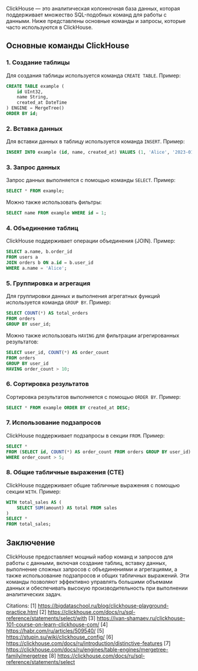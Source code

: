 ClickHouse — это аналитическая колонночная база данных, которая поддерживает множество SQL-подобных команд для работы с данными. Ниже представлены основные команды и запросы, которые часто используются в ClickHouse.

## Основные команды ClickHouse

### 1. Создание таблицы

Для создания таблицы используется команда `CREATE TABLE`. Пример:

```sql
CREATE TABLE example (
    id UInt32,
    name String,
    created_at DateTime
) ENGINE = MergeTree()
ORDER BY id;
```

### 2. Вставка данных

Для вставки данных в таблицу используется команда `INSERT`. Пример:

```sql
INSERT INTO example (id, name, created_at) VALUES (1, 'Alice', '2023-01-01 10:00:00');
```

### 3. Запрос данных

Запрос данных выполняется с помощью команды `SELECT`. Пример:

```sql
SELECT * FROM example;
```

Можно также использовать фильтры:

```sql
SELECT name FROM example WHERE id = 1;
```

### 4. Объединение таблиц

ClickHouse поддерживает операции объединения (JOIN). Пример:

```sql
SELECT a.name, b.order_id
FROM users a
JOIN orders b ON a.id = b.user_id
WHERE a.name = 'Alice';
```

### 5. Группировка и агрегация

Для группировки данных и выполнения агрегатных функций используется команда `GROUP BY`. Пример:

```sql
SELECT COUNT(*) AS total_orders
FROM orders
GROUP BY user_id;
```

Можно также использовать `HAVING` для фильтрации агрегированных результатов:

```sql
SELECT user_id, COUNT(*) AS order_count
FROM orders
GROUP BY user_id
HAVING order_count > 10;
```

### 6. Сортировка результатов

Сортировка результатов выполняется с помощью `ORDER BY`. Пример:

```sql
SELECT * FROM example ORDER BY created_at DESC;
```

### 7. Использование подзапросов

ClickHouse поддерживает подзапросы в секции `FROM`. Пример:

```sql
SELECT *
FROM (SELECT id, COUNT(*) AS order_count FROM orders GROUP BY user_id) AS subquery
WHERE order_count > 5;
```

### 8. Общие табличные выражения (CTE)

ClickHouse поддерживает общие табличные выражения с помощью секции `WITH`. Пример:

```sql
WITH total_sales AS (
    SELECT SUM(amount) AS total FROM sales
)
SELECT *
FROM total_sales;
```

## Заключение

ClickHouse предоставляет мощный набор команд и запросов для работы с данными, включая создание таблиц, вставку данных, выполнение сложных запросов с объединениями и агрегациями, а также использование подзапросов и общих табличных выражений. Эти команды позволяют эффективно управлять большими объемами данных и обеспечивать высокую производительность при выполнении аналитических задач.

Citations:
[1] https://bigdataschool.ru/blog/clickhouse-playground-practice.html
[2] https://clickhouse.com/docs/ru/sql-reference/statements/select/with
[3] https://ivan-shamaev.ru/clickhouse-101-course-on-learn-clickhouse-com/
[4] https://habr.com/ru/articles/509540/
[5] https://stupin.su/wiki/clickhouse_config/
[6] https://clickhouse.com/docs/ru/introduction/distinctive-features
[7] https://clickhouse.com/docs/ru/engines/table-engines/mergetree-family/mergetree
[8] https://clickhouse.com/docs/ru/sql-reference/statements/select